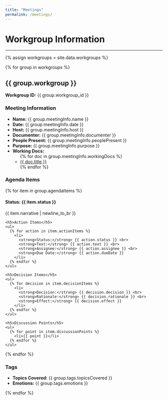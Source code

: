 ```yaml
---
title: "Meetings"
permalink: /meetings/
---
```

<h1>Workgroup Information</h1>

---
{% assign workgroups = site.data.workgroups %}

{% for group in workgroups %}
  <h2>{{ group.workgroup }}</h2>
  <p><strong>Workgroup ID:</strong> {{ group.workgroup_id }}</p>
  
  <h3>Meeting Information</h3>
  <ul>
    <li><strong>Name:</strong> {{ group.meetingInfo.name }}</li>
    <li><strong>Date:</strong> {{ group.meetingInfo.date }}</li>
    <li><strong>Host:</strong> {{ group.meetingInfo.host }}</li>
    <li><strong>Documenter:</strong> {{ group.meetingInfo.documenter }}</li>
    <li><strong>People Present:</strong> {{ group.meetingInfo.peoplePresent }}</li>
    <li><strong>Purpose:</strong> {{ group.meetingInfo.purpose }}</li>
    <li><strong>Working Docs:</strong>
      <ul>
        {% for doc in group.meetingInfo.workingDocs %}
          <li><a href="{{ doc.link }}">{{ doc.title }}</a></li>
        {% endfor %}
      </ul>
    </li>
  </ul>

  <h3>Agenda Items</h3>
  {% for item in group.agendaItems %}
    <h4>Status: {{ item.status }}</h4>
    <p>{{ item.narrative | newline_to_br }}</p>

    <h5>Action Items</h5>
    <ul>
      {% for action in item.actionItems %}
        <li>
          <strong>Status:</strong> {{ action.status }} <br>
          <strong>Text:</strong> {{ action.text }} <br>
          <strong>Assignee:</strong> {{ action.assignee }} <br>
          <strong>Due Date:</strong> {{ action.dueDate }}
        </li>
      {% endfor %}
    </ul>

    <h5>Decision Items</h5>
    <ul>
      {% for decision in item.decisionItems %}
        <li>
          <strong>Decision:</strong> {{ decision.decision }} <br>
          <strong>Rationale:</strong> {{ decision.rationale }} <br>
          <strong>Effect:</strong> {{ decision.effect }}
        </li>
      {% endfor %}
    </ul>

    <h5>Discussion Points</h5>
    <ul>
      {% for point in item.discussionPoints %}
        <li>{{ point }}</li>
      {% endfor %}
    </ul>
  {% endfor %}

  <h3>Tags</h3>
  <ul>
    <li><strong>Topics Covered:</strong> {{ group.tags.topicsCovered }}</li>
    <li><strong>Emotions:</strong> {{ group.tags.emotions }}</li>
  </ul>
{% endfor %}
